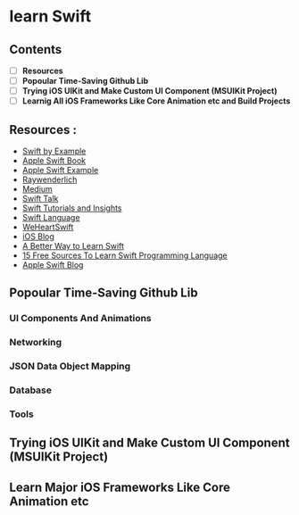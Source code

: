 # learn Swift 

## Contents

- [ ] **Resources**
- [ ] **Popoular Time-Saving Github Lib**
- [ ] **Trying iOS UIKit and Make Custom UI Component (MSUIKit Project)**
- [ ] **Learnig All iOS Frameworks Like Core Animation etc and Build Projects**

## Resources :
- [Swift by Example](http://brettbukowski.github.io/SwiftExamples/)
- [Apple Swift Book](https://developer.apple.com/library/content/documentation/Swift/Conceptual/Swift_Programming_Language/index.html#//apple_ref/doc/uid/TP40014097-CH3-ID0)
- [Apple Swift Example](https://developer.apple.com/library/content/referencelibrary/GettingStarted/DevelopiOSAppsSwift/index.html#//apple_ref/doc/uid/TP40015214-CH2-SW1)
- [Raywenderlich](https://www.raywenderlich.com/category/swift)
- [Medium]()
- [Swift Talk](https://talk.objc.io)
- [Swift Tutorials and Insights](https://www.codementor.io/community/topic/swift)
- [Swift Language](https://swiftlang.eu)
- [WeHeartSwift](https://www.weheartswift.com/swift-tutorials/)
- [iOS Blog](http://www.ios-blog.co.uk/tutorials/swift/)
- [A Better Way to Learn Swift](https://thinkster.io/a-better-way-to-learn-swift)
- [15 Free Sources To Learn Swift Programming Language](https://www.hongkiat.com/blog/swift-programming-language/)
- [Apple Swift Blog](https://developer.apple.com/swift/blog/)

## Popoular Time-Saving Github Lib

### UI Components And Animations
### Networking
### JSON Data Object Mapping
### Database
### Tools

## Trying iOS UIKit and Make Custom UI Component (MSUIKit Project)

## Learn Major iOS Frameworks Like Core Animation etc